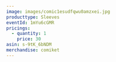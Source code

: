 ```yaml
---
image: images/comic1esudfqwu0amzxei.jpg
producttype: Sleeves
eventId: 1mYu6cGMR
pricings:
  - quantity: 1
    price: 30
asin: s-9tK_6bNDM
merchandise: comiket
---
```

